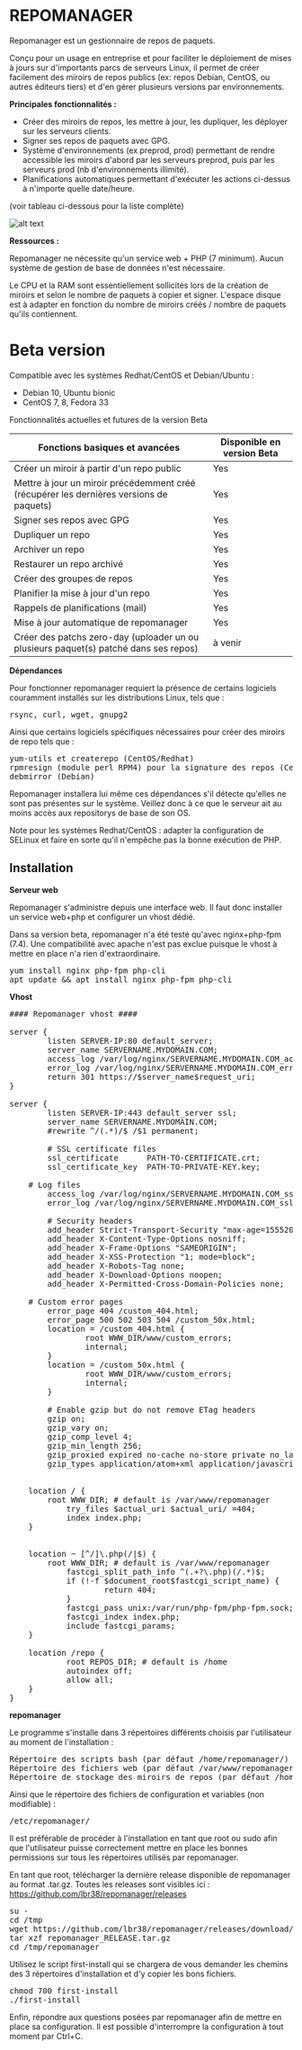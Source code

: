 <h1>REPOMANAGER</h1>

Repomanager est un gestionnaire de repos de paquets.

Conçu pour un usage en entreprise et pour faciliter le déploiement de mises à jours sur d'importants parcs de serveurs Linux, il permet de créer facilement des miroirs de repos publics (ex: repos Debian, CentOS, ou autres éditeurs tiers) et d'en gérer plusieurs versions par environnements.

<b>Principales fonctionnalités :</b>

- Créer des miroirs de repos, les mettre à jour, les dupliquer, les déployer sur les serveurs clients.
- Signer ses repos de paquets avec GPG.
- Système d'environnements (ex preprod, prod) permettant de rendre accessible les miroirs d'abord par les serveurs preprod, puis par les serveurs prod (nb d'environnements illimité).
- Planifications automatiques permettant d'exécuter les actions ci-dessus à n'importe quelle date/heure.

(voir tableau ci-dessous pour la liste complète)

![alt text](https://github.com/lbr38/repomanager/blob/beta/repomanager.png?raw=true)

<b>Ressources :</b>

Repomanager ne nécessite qu'un service web + PHP (7 minimum). Aucun système de gestion de base de données n'est nécessaire.

Le CPU et la RAM sont essentiellement sollicités lors de la création de miroirs et selon le nombre de paquets à copier et signer.
L'espace disque est à adapter en fonction du nombre de miroirs créés / nombre de paquets qu'ils contiennent.


<h1>Beta version</h1>

Compatible avec les systèmes Redhat/CentOS et Debian/Ubuntu :
- Debian 10, Ubuntu bionic
- CentOS 7, 8, Fedora 33

<p>Fonctionnalités actuelles et futures de la version Beta</p>

| **Fonctions basiques et avancées** | **Disponible en version Beta** |
|----------|---------------|
| Créer un miroir à partir d'un repo public | Yes |
| Mettre à jour un miroir précédemment créé (récupérer les dernières versions de paquets) | Yes |
| Signer ses repos avec GPG | Yes |
| Dupliquer un repo | Yes |
| Archiver un repo | Yes |
| Restaurer un repo archivé | Yes |
| Créer des groupes de repos | Yes |
| Planifier la mise à jour d'un repo | Yes |
| Rappels de planifications (mail) | Yes |
| Mise à jour automatique de repomanager | Yes |
| Créer des patchs zero-day (uploader un ou plusieurs paquet(s) patché dans ses repos) | à venir |


<b>Dépendances</b>

Pour fonctionner repomanager requiert la présence de certains logiciels couramment installés sur les distributions Linux, tels que :
<pre>
rsync, curl, wget, gnupg2
</pre>

Ainsi que certains logiciels spécifiques nécessaires pour créer des miroirs de repo tels que :
<pre>
yum-utils et createrepo (CentOS/Redhat)
rpmresign (module perl RPM4) pour la signature des repos (CentOS/Redhat)
debmirror (Debian)
</pre>

Repomanager installera lui même ces dépendances s'il détecte qu'elles ne sont pas présentes sur le système. Veillez donc à ce que le serveur ait au moins accès aux repositorys de base de son OS.

Note pour les systèmes Redhat/CentOS : adapter la configuration de SELinux et faire en sorte qu'il n'empêche pas la bonne exécution de PHP.


<h2>Installation</h2>

<b>Serveur web</b>

Repomanager s'administre depuis une interface web. Il faut donc installer un service web+php et configurer un vhost dédié.

Dans sa version beta, repomanager n'a été testé qu'avec nginx+php-fpm (7.4). Une compatibilité avec apache n'est pas exclue puisque le vhost à mettre en place n'a rien d'extraordinaire.

<pre>
yum install nginx php-fpm php-cli
apt update && apt install nginx php-fpm php-cli
</pre>

<b>Vhost</b>

<pre>
#### Repomanager vhost ####

server {
        listen SERVER-IP:80 default_server;
        server_name SERVERNAME.MYDOMAIN.COM;
        access_log /var/log/nginx/SERVERNAME.MYDOMAIN.COM_access.log;
        error_log /var/log/nginx/SERVERNAME.MYDOMAIN.COM_error.log;
        return 301 https://$server_name$request_uri;
}

server {
        listen SERVER-IP:443 default_server ssl;
        server_name SERVERNAME.MYDOMAIN.COM;
        #rewrite ^/(.*)/$ /$1 permanent;

        # SSL certificate files
        ssl_certificate      PATH-TO-CERTIFICATE.crt;
        ssl_certificate_key  PATH-TO-PRIVATE-KEY.key;

	# Log files
        access_log /var/log/nginx/SERVERNAME.MYDOMAIN.COM_ssl_access.log;
        error_log /var/log/nginx/SERVERNAME.MYDOMAIN.COM_ssl_error.log;

        # Security headers
        add_header Strict-Transport-Security "max-age=15552000; includeSubDomains";
        add_header X-Content-Type-Options nosniff;
        add_header X-Frame-Options "SAMEORIGIN";
        add_header X-XSS-Protection "1; mode=block";
        add_header X-Robots-Tag none;
        add_header X-Download-Options noopen;
        add_header X-Permitted-Cross-Domain-Policies none;

	# Custom error pages
        error_page 404 /custom_404.html;
        error_page 500 502 503 504 /custom_50x.html;
        location = /custom_404.html {
                root WWW_DIR/www/custom_errors;
                internal;
        }
        location = /custom_50x.html {
                root WWW_DIR/www/custom_errors;
                internal;
        }

        # Enable gzip but do not remove ETag headers
        gzip on;
        gzip_vary on;
        gzip_comp_level 4;
        gzip_min_length 256;
        gzip_proxied expired no-cache no-store private no_last_modified no_etag auth;
        gzip_types application/atom+xml application/javascript application/json application/ld+json application/manifest+json application/rss+xml application/vnd.geo+json application/vnd.ms-fontobject application/x-font-ttf application/x-web-app-manifest+json application/xhtml+xml application/xml font/opentype image/bmp image/svg+xml image/x-icon text/cache-manifest text/css text/plain text/vcard text/vnd.rim.location.xloc text/vtt text/x-component text/x-cross-domain-policy;


	location / {
		root WWW_DIR; # default is /var/www/repomanager
	        try_files $actual_uri $actual_uri/ =404;
	        index index.php;
	}


	location ~ [^/]\.php(/|$) {
		root WWW_DIR; # default is /var/www/repomanager
	        fastcgi_split_path_info ^(.+?\.php)(/.*)$;
	        if (!-f $document_root$fastcgi_script_name) {
	                return 404;
	        }
	        fastcgi_pass unix:/var/run/php-fpm/php-fpm.sock; 
	        fastcgi_index index.php;
	        include fastcgi_params;
	}

	location /repo {
	        root REPOS_DIR; # default is /home
	        autoindex off;
	        allow all;
	}
}
</pre>


<b>repomanager</b>

Le programme s'installe dans 3 répertoires différents choisis par l'utilisateur au moment de l'installation :
<pre>
Répertoire des scripts bash (par défaut /home/repomanager/)
Répertoire des fichiers web (par défaut /var/www/repomanager/)
Répertoire de stockage des miroirs de repos (par défaut /home/repo/)
</pre>

Ainsi que le répertoire des fichiers de configuration et variables (non modifiable) :
<pre>
/etc/repomanager/
</pre>

Il est préférable de procéder à l'installation en tant que root ou sudo afin que l'utilisateur puisse correctement mettre en place les bonnes permissions sur tous les répertoires utilisés par repomanager.

En tant que root, télécharger la dernière release disponible de repomanager au format .tar.gz. Toutes les releases sont visibles ici : https://github.com/lbr38/repomanager/releases

<pre>
su -
cd /tmp
wget https://github.com/lbr38/repomanager/releases/download/RELEASE/repomanager_RELEASE.tar.gz
tar xzf repomanager_RELEASE.tar.gz
cd /tmp/repomanager
</pre>

Utilisez le script first-install qui se chargera de vous demander les chemins des 3 répertoires d'installation et d'y copier les bons fichiers.
<pre>
chmod 700 first-install
./first-install
</pre>

Enfin, répondre aux questions posées par repomanager afin de mettre en place sa configuration. Il est possible d'interrompre la configuration à tout moment par Ctrl+C.